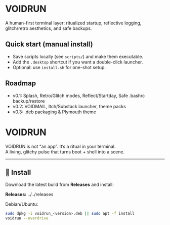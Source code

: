 # VOIDRUN
A human-first terminal layer: ritualized startup, reflective logging, glitch/retro aesthetics, and safe backups.

## Quick start (manual install)
- Save scripts locally (see `scripts/`) and make them executable.
- Add the `.desktop` shortcut if you want a double-click launcher.
- Optional: use `install.sh` for one-shot setup.

## Roadmap
- v0.1: Splash, Retro/Glitch modes, Reflect/Startday, Safe .bashrc backup/restore
- v0.2: VOIDMAIL, Itch/Substack launcher, theme packs
- v0.3: .deb packaging & Plymouth theme
# VOIDRUN

VOIDRUN is not “an app”. It’s a ritual in your terminal.  
A living, glitchy pulse that turns boot + shell into a scene.

---

## 🚀 Install
Download the latest build from **Releases** and install:

**Releases:** ../../releases

Debian/Ubuntu:
```bash
sudo dpkg -i voidrun_<version>.deb || sudo apt -f install
voidrun --overdrive
